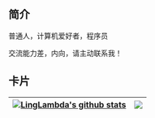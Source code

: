 ## 简介

普通人，计算机爱好者，程序员

交流能力差，内向，请主动联系我！

## 卡片

| <a href="https://github.com/anuraghazra/github-readme-stats"><img align="center" src="https://github-readme-stats.vercel.app/api?username=LingLambda&show_icons=true&include_all_commits=true&theme=buefy&hide_border=true" alt="LingLambda's github stats" /></a>|<a href="https://github.com/anuraghazra/github-readme-stats"><img align="center" src="https://github-readme-stats.vercel.app/api/top-langs/?username=LingLambda&layout=compact&theme=buefy&hide_border=true&hide=html" /></a> |
| ------------- | ------------- 
